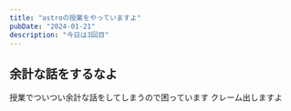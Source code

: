 ```yaml
---
title: "astroの授業をやっていますよ"
pubDate: "2024-01-21"
description: "今日は3回目"
---
```


## 余計な話をするなよ

授業でついつい余計な話をしてしまうので困っています
クレーム出しますよ
